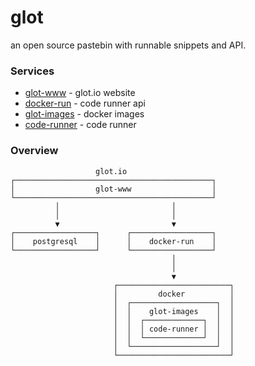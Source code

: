 # glot
an open source pastebin with runnable snippets and API.


### Services
- [glot-www](https://github.com/glotcode/glot-www) - glot.io website
- [docker-run](https://github.com/glotcode/docker-run) - code runner api
- [glot-images](https://github.com/glotcode/glot-images) - docker images
- [code-runner](https://github.com/glotcode/code-runner) - code runner


### Overview
```
                   glot.io
┌────────────────────────────────────────────┐
│                  glot-www                  │
└────────────────────────────────────────────┘
          │                         │
          │                         │
          ▼                         ▼
┌──────────────────┐      ┌──────────────────┐
│    postgresql    │      │    docker-run    │
└──────────────────┘      └──────────────────┘
                                    │
                                    │
                                    ▼
                       ┌─────────────────────────┐
                       │         docker          │
                       │  ┌───────────────────┐  │
                       │  │    glot-images    │  │
                       │  │  ┌─────────────┐  │  │
                       │  │  │ code-runner │  │  │
                       │  │  └─────────────┘  │  │
                       │  └───────────────────┘  │
                       └─────────────────────────┘
```
